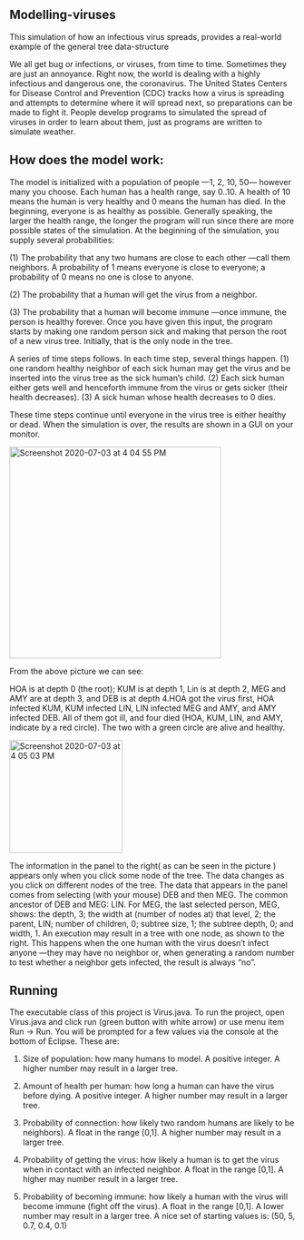 ##  Modelling-viruses

This simulation of how an infectious virus spreads, provides a real-world example of the general tree data-structure


We all get bug or infections, or viruses, from time to time. Sometimes they are just an annoyance. Right now, the
world is dealing with a highly infectious and dangerous one, the coronavirus. The United States Centers for Disease
Control and Prevention (CDC) tracks how a virus is spreading and attempts to determine where it will spread next,
so preparations can be made to fight it. People develop programs to simulated the spread of viruses in order to learn
about them, just as programs are written to simulate weather. 

##  How does the model work:




The model is initialized with a population of people —1, 2, 10, 50— however many you choose. Each human
has a health range, say 0..10. A health of 10 means the human is very healthy and 0 means the human has died. In
the beginning, everyone is as healthy as possible. Generally speaking, the larger the health range, the longer the program will run since there are more possible states of the simulation.
At the beginning of the simulation, you supply several probabilities: 

(1) The probability that any two humans are
close to each other —call them neighbors. A probability of 1 means everyone is close to everyone; a probability of 0
means no one is close to anyone. 

(2) The probability that a human will get the virus from a neighbor. 

(3) The probability that a human will become immune —once immune, the person is healthy forever.
Once you have given this input, the program starts by making one random person sick and making that person
the root of a new virus tree. Initially, that is the only node in the tree.


A series of time steps follows. In each time step, several things happen.
(1) one random healthy neighbor of each sick human may get the virus and be inserted into the virus tree as the
sick human’s child.
(2) Each sick human either gets well and henceforth immune from the virus or gets sicker (their health decreases).
(3) A sick human whose health decreases to 0 dies.


These time steps continue until everyone in the virus tree
is either healthy or dead. When the simulation is over,
the results are shown in a GUI on your monitor.

<img width="373" alt="Screenshot 2020-07-03 at 4 04 55 PM" src="https://user-images.githubusercontent.com/57819870/86461125-220fa600-bd47-11ea-8dde-474c7c9906d2.png">

From the above picture we can see:

HOA is at depth 0 (the root); KUM is at depth 1, Lin is at depth 2, MEG and AMY are at depth 3, and DEB is at depth 4.HOA got the virus first, HOA infected KUM, KUM
infected LIN, LIN infected MEG and AMY, and AMY
infected DEB. All of them got ill, and four died (HOA,
KUM, LIN, and AMY, indicate by a red circle). The two
with a green circle are alive and healthy.


<img width="199" alt="Screenshot 2020-07-03 at 4 05 03 PM" src="https://user-images.githubusercontent.com/57819870/86461139-28058700-bd47-11ea-9189-7741de33372b.png">


The information in the panel to the right( as can be seen in the picture )  appears only
when you click some node of the tree. The data changes
as you click on different nodes of the tree. The data that
appears in the panel comes from selecting (with your mouse) DEB and then MEG. The common ancestor of DEB
and MEG: LIN. For MEG, the last selected person, MEG, shows: the depth, 3; the width at (number of nodes at) that
level, 2; the parent, LIN; number of children, 0; subtree size, 1; the subtree depth, 0; and width, 1.
An execution may result in a tree with one node, as shown to the right. This happens
when the one human with the virus doesn’t infect anyone —they may have no neighbor
or, when generating a random number to test whether a neighbor gets infected, the result
is always “no”.

## Running

The executable class of this project is Virus.java. To run the project, open Virus.java and click run (green button
with white arrow) or use menu item Run -> Run. You will be prompted for a few values via the console at the bottom of Eclipse. These are:


1. Size of population: how many humans to model. A positive integer. A higher number may result in a larger
tree.

2. Amount of health per human: how long a human can have the virus before dying. A positive integer. A
higher number may result in a larger tree.

3. Probability of connection: how likely two random humans are likely to be neighbors). A float in the range
[0,1]. A higher number may result in a larger tree.
4. Probability of getting the virus: how likely a human is to get the virus when in contact with an infected
neighbor. A float in the range [0,1]. A higher may number result in a larger tree.


5. Probability of becoming immune: how likely a human with the virus will become immune (fight off the virus). A float in the range [0,1]. A lower number may result in a larger tree.
A nice set of starting values is: (50, 5, 0.7, 0.4, 0.1)

